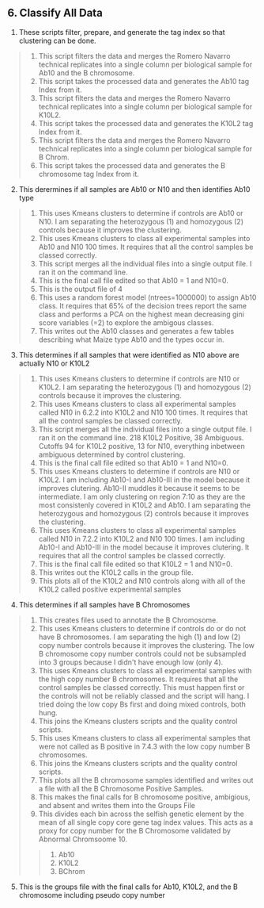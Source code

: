## 6. Classify All Data
1. These scripts filter, prepare, and generate the tag index so that clustering can be done.
>1. This script filters the data and merges the Romero Navarro technical replicates into a single column per biological sample for Ab10 and the B chromosome.
>2. This script takes the processed data and generates the Ab10 tag Index from it.
>3.  This script filters the data and merges the Romero Navarro technical replicates into a single column per biological sample for K10L2.
>4.  This script takes the processed data and generates the K10L2 tag Index from it.
>5.  This script filters the data and merges the Romero Navarro technical replicates into a single column per biological sample for B Chrom.
>6.  This script takes the processed data and generates the B chromosome tag Index from it.

2. This derermines if all samples are Ab10 or N10 and then identifies Ab10 type
>1. This uses Kmeans clusters to determine if controls are Ab10 or N10. I am separating the heterozygous (1) and homozygous (2) controls because it improves the clustering. 
>2. This uses Kmeans clusters to class all experimental samples into Ab10 and N10 100 times. It requires that all the control samples be classed correctly. 
>3. This script merges all the individual files into a single output file. I ran it on the command line.
>4. This is the final call file edited so that Ab10 = 1 and N10=0.
>5. This is the output file of 4
>6. This uses a random forest model (ntrees=1000000) to assign Ab10 class. It requires that 65% of the decision trees report the same class and performs a PCA on the highest mean decreasing gini score variables (=2) to explore the ambigous classes.
>7. This writes out the Ab10 classes and generates a few tables describing what Maize type Ab10 and the types occur in. 

3. This determines if all samples that were identified as N10 above are actually N10 or K10L2
>1. This uses Kmeans clusters to determine if controls are N10 or K10L2. I am separating the heterozygous (1) and homozygous (2) controls because it improves the clustering.
>2. This uses Kmeans clusters to class all experimental samples called N10 in 6.2.2 into K10L2 and N10 100 times. It requires that all the control samples be classed correctly.
>3. This script merges all the individual files into a single output file. I ran it on the command line. 218 K10L2 Positive, 38 Ambiguous. Cutoffs 94 for K10L2 positive, 13 for N10, everything inbetween ambiguous determined by control clustering. 
>4. This is the final call file edited so that Ab10 = 1 and N10=0.
>5. This uses Kmeans clusters to determine if controls are N10 or K10L2. I am including Ab10-I and Ab10-III in the model because it improves clutering. Ab10-II muddles it because it seems to be intermediate. I am only clustering on region 7:10 as they are the most consistenly covered in K10L2 and Ab10. I am separating the heterozygous and homozygous (2) controls because it improves the clustering.
>6. This uses Kmeans clusters to class all experimental samples called N10 in 7.2.2 into K10L2 and N10 100 times. I am including Ab10-I and Ab10-III in the model because it improves clutering. It requires that all the control samples be classed correctly.
>7. This is the final call file edited so that K10L2 = 1 and N10=0.
>8. This writes out the K10L2 calls in the group file.
>9. This plots all of the K10L2 and N10 controls along with all of the K10L2 called positive experimental samples

4. This determines if all samples have B Chromosomes 
>1. This creates files used to annotate the B Chromosome.
>2. This uses Kmeans clusters to determine if controls do or do not have B chromosomes. I am separating the high (1) and low (2) copy number controls because it improves the clustering. The low B chromosome copy number controls could not be subsampled into 3 groups because I didn't have enough low (only 4).
>3.  This uses Kmeans clusters to class all experimental samples with the high copy number B chromosomes. It requires that all the control samples be classed correctly. This must happen first or the controls will not be reliably classed and the script will hang. I tried doing the low copy Bs first and doing mixed controls, both hung.
>4.  This joins the Kmeans clusters scripts and the quality control scripts.
>5.   This uses Kmeans clusters to class all experimental samples that were not called as B positive in 7.4.3 with the low copy number B chromosomes.
>6.   This joins the Kmeans clusters scripts and the quality control scripts.
>7.   This plots all the B chromosome samples identified and writes out a file with all the B Chromosome Positive Samples.
>8.   This makes the final calls for B chromosome positive, ambigious, and absent and writes them into the Groups File
>9.   This divides each bin across the selfish genetic element by the mean of all single copy core gene tag index values. This acts as a proxy for copy number for the B Chromosome validated by Abnormal Chromsoome 10.
>>1. Ab10
>>2. K10L2
>>3. BChrom

5. This is the groups file with the final calls for Ab10, K10L2, and the B chromosome including pseudo copy number
